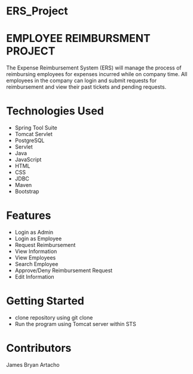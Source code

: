 # ERS_Project
# **EMPLOYEE REIMBURSMENT PROJECT**
The Expense Reimbursement System (ERS) will manage the process of reimbursing employees for expenses incurred while on company time. All employees in the company can login and submit requests for reimbursement and view their past tickets and pending requests.

# **Technologies Used**
* Spring Tool Suite
* Tomcat Servlet
* PostgreSQL
* Servlet
* Java
* JavaScript
* HTML
* CSS
* JDBC
* Maven
* Bootstrap

# **Features**
* Login as Admin
* Login as Employee
* Request Reimbursement
* View Information
* View Employees
* Search Employee
* Approve/Deny Reimbursement Request
* Edit Information

# **Getting Started**
* clone repository using git clone 
* Run the program using Tomcat server within STS

# **Contributors**
James Bryan Artacho

